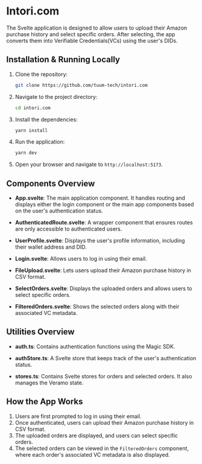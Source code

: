 # Intori.com

The Svelte application is designed to allow users to upload their Amazon purchase history and select specific orders. After selecting, the app converts them into Verifiable Credentials(VCs) using the user's DIDs.

## Installation & Running Locally

1. Clone the repository:

   ```bash
   git clone https://github.com/tuum-tech/intori.com
   ```

2. Navigate to the project directory:

   ```bash
   cd intori.com
   ```

3. Install the dependencies:

   ```bash
   yarn install
   ```

4. Run the application:

   ```bash
   yarn dev
   ```

5. Open your browser and navigate to `http://localhost:5173`.

## Components Overview

- **App.svelte**: The main application component. It handles routing and displays either the login component or the main app components based on the user's authentication status.

- **AuthenticatedRoute.svelte**: A wrapper component that ensures routes are only accessible to authenticated users.

- **UserProfile.svelte**: Displays the user's profile information, including their wallet address and DID.

- **Login.svelte**: Allows users to log in using their email.

- **FileUpload.svelte**: Lets users upload their Amazon purchase history in CSV format.

- **SelectOrders.svelte**: Displays the uploaded orders and allows users to select specific orders.

- **FilteredOrders.svelte**: Shows the selected orders along with their associated VC metadata.

## Utilities Overview

- **auth.ts**: Contains authentication functions using the Magic SDK.

- **authStore.ts**: A Svelte store that keeps track of the user's authentication status.

- **stores.ts**: Contains Svelte stores for orders and selected orders. It also manages the Veramo state.

## How the App Works

1. Users are first prompted to log in using their email.
2. Once authenticated, users can upload their Amazon purchase history in CSV format.
3. The uploaded orders are displayed, and users can select specific orders.
4. The selected orders can be viewed in the `FilteredOrders` component, where each order's associated VC metadata is also displayed.
